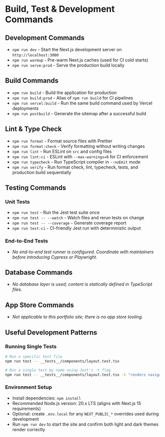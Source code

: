 # Build, Test & Development Commands

## Development Commands

- `npm run dev` - Start the Next.js development server on `http://localhost:3000`
- `npm run warmup` - Pre-warm Next.js caches (used for CI cold starts)
- `npm run serve:prod` - Serve the production build locally

## Build Commands

- `npm run build` - Build the application for production
- `npm run build:prod` - Alias of `npm run build` for CI pipelines
- `npm run vercel:build` - Run the same build command used by Vercel deployments
- `npm run postbuild` - Generate the sitemap after a successful build

## Lint & Type Check

- `npm run format` - Format source files with Prettier
- `npm run format:check` - Verify formatting without writing changes
- `npm run lint` - Run ESLint on `src` and config files
- `npm run lint:ci` - ESLint with `--max-warnings=0` for CI enforcement
- `npm run typecheck` - Run TypeScript compiler in `--noEmit` mode
- `npm run verify` - Run format check, lint, typecheck, tests, and production build sequentially

## Testing Commands

### Unit Tests

- `npm run test` - Run the Jest test suite once
- `npm run test -- --watch` - Watch files and rerun tests on change
- `npm run test -- --coverage` - Generate coverage report
- `npm run test:ci` - CI-friendly Jest run with deterministic output

### End-to-End Tests

- _No end-to-end test runner is configured. Coordinate with maintainers before introducing Cypress or Playwright._

## Database Commands

- _No database layer is used; content is statically defined in TypeScript files._

## App Store Commands

- _Not applicable to this portfolio site; there is no app store tooling._

## Useful Development Patterns

### Running Single Tests

```bash
# Run a specific test file
npm run test -- __tests__/components/layout.test.tsx

# Run a single test by name using Jest's -t flag
npm run test -- __tests__/components/layout.test.tsx -t "renders navigation links"
```

### Environment Setup

- Install dependencies: `npm install`
- Recommended Node.js version: 20.x LTS (aligns with Next.js 15 requirements)
- Optional: create `.env.local` for any `NEXT_PUBLIC_*` overrides used during development
- Run `npm run dev` to start the site and confirm both light and dark themes render correctly
